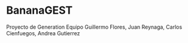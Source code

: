 # BananaGEST
Proyecto de Generation
Equipo Guillermo Flores, Juan Reynaga, Carlos Cienfuegos, Andrea Gutierrez
